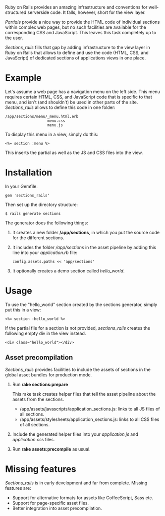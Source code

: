 Ruby on Rails provides an amazing infrastructure and conventions for well-structured serverside code. 
It falls, however, short for the view layer. 

_Partials_ provide a nice way to provide the HTML code of individual sections within complex web pages, 
but no such facilities are available for the corresponding CSS and JavaScript. 
This leaves this task completely up to the user.

_Sections_rails_ fills that gap by adding infrastructure to the view layer in Ruby on Rails
that allows to define and use the code (HTML, CSS, and JavaScript) of dedicated 
sections of applications views in one place.

# Example

Let's assume a web page has a navigation menu on the left side. 
This menu requires certain HTML, CSS, and JavaScript code that is specific to that menu, and isn't (and shouldn't)
be used in other parts of the site.
_Sections_rails_ allows to define this code in one folder:

    /app/sections/menu/_menu.html.erb
                       menu.css
                       menu.js

To display this menu in a view, simply do this:

    <%= section :menu %>

This inserts the partial as well as the JS and CSS files into the view.


# Installation

In your Gemfile:

    gem 'sections_rails'

Then set up the directory structure:

    $ rails generate sections

The generator does the following things:

1.  It creates a new folder __/app/sections__,
    in which you put the source code for the different sections.

2.  It includes the folder _/app/sections_ in the asset pipeline by adding this line into your _application.rb_ file:

        config.assets.paths << 'app/sections'

3.  It optionally creates a demo section called _hello_world_.


# Usage

To use the "hello_world" section created by the sections generator, simply put this in a view:

    <%= section :hello_world %>

If the partial file for a section is not provided, _sections_rails_ creates the following empty div in the view instead.

    <div class="hello_world"></div>


## Asset precompilation

_Sections_rails_ provides facilities to include the assets of sections in the global asset
bundles for production mode.

1.  Run __rake sections:prepare__
    
    This rake task creates helper files that tell the asset pipeline about the assets from the sections.

    * /app/assets/javascripts/application_sections.js: links to all JS files of all sections.
    * /app/assets/stylesheets/application_sections.js: links to all CSS files of all sections.

2.  Include the generated helper files into your _application.js_ and _application.css_ files.

3.  Run __rake assets:precompile__ as usual.


# Missing features

_Sections_rails_ is in early development and far from complete. Missing features are:

* Support for alternative formats for assets like CoffeeScript, Sass etc.
* Support for page-specific asset files.
* Better integration into asset precompilation.
